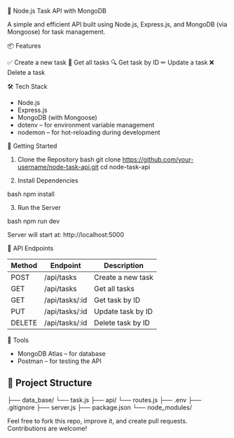 🧩 Node.js Task API with MongoDB

A simple and efficient API built using Node.js, Express.js, and MongoDB (via Mongoose) for task management.

📦 Features

✅ Create a new task
📄 Get all tasks
🔍 Get task by ID
✏ Update a task
❌ Delete a task

🛠 Tech Stack

* Node.js
* Express.js
* MongoDB (with Mongoose)
* dotenv – for environment variable management
* nodemon – for hot-reloading during development

🚀 Getting Started

1. Clone the Repository
bash
git clone https://github.com/your-username/node-task-api.git
cd node-task-api

2. Install Dependencies

bash
npm install

3. Run the Server

bash
npm run dev

Server will start at: http://localhost:5000

📮 API Endpoints

| Method | Endpoint | Description |
| --- | --- | --- |
| POST | /api/tasks | Create a new task |
| GET | /api/tasks | Get all tasks |
| GET | /api/tasks/:id | Get task by ID |
| PUT | /api/tasks/:id | Update task by ID |
| DELETE | /api/tasks/:id | Delete task by ID |

🔗 Tools

- MongoDB Atlas – for database
- Postman – for testing the API

## 📁 Project Structure

├── data_base/
    └── task.js
├── api/
    └── routes.js
├── .env
├── .gitignore
├── server.js
├── package.json
└── node_modules/

Feel free to fork this repo, improve it, and create pull requests. Contributions are welcome!
